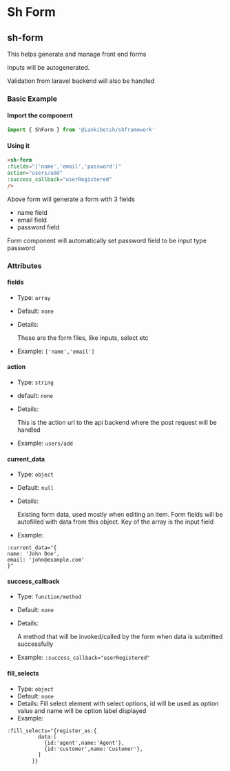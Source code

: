 # Sh Form

## sh-form

This helps generate and manage front end forms

Inputs will be autogenerated. 

Validation from laravel backend will also be handled

### Basic Example

#### Import the component
```javascript
import { ShForm } from '@iankibetsh/shframework'
```

#### Using it

```html
<sh-form
:fields="['name','email','password']"
action="users/add"
:success_callback="userRegistered"
/>
```

Above form will generate a form with 3 fields

- name field
- email field
- password field

Form component will automatically set password field to be input type password

### Attributes

#### fields
- Type: `array`
- Default: `none`
- Details:
  
    These are the form files, like inputs, select etc
- Example: ```['name','email']```

#### action
- Type: ``string``
- default: ``none``
- Details: 

    This is the action url to the api backend where the post request will be handled
- Example: ``users/add``

#### current_data
- Type: ``object``
- Default: ``null``
- Details:
  
    Existing form data, used mostly when editing an item. Form fields will be 
    autofilled with data from this object. Key of the array is the input field
- Example: 
```
:current_data="{
name: 'John Doe',
email: 'john@example.com'
}"
```
#### success_callback
- Type: ``function/method``
- Default: ``none``
- Details: 

    A method that will be invoked/called by the form when data is submitted successfully
- Example: ``:success_callback="userRegistered"``

#### fill_selects
- Type: ``object``
- Default: ``none``
- Details:
    Fill select element with select options, id will be used as option value and name will be option label displayed
- Example: 
```
:fill_selects="{register_as:{
          data:[
            {id:'agent',name:'Agent'},
            {id:'customer',name:'Customer'},
          ]
        }}
```
